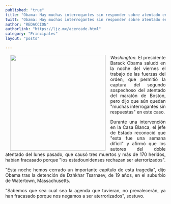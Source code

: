 ```yaml
---
published: "true"
title: "Obama: Hay muchas interrogantes sin responder sobre atentado en Boston"
twitt: "Obama: Hay muchas interrogantes sin responder sobre atentado en Boston"
author: "REDACCION"
authorlink: "https://ljz.mx/acercade.html"
category: "Principales"
layout: "posts"

---
```


<div style="text-align: justify;">
  <p>
    <img src="http://ljz.mx/images/stories/fotos_abril2013/obama_boston.jpg" border="0" width="300" style="margin-left: 15px; margin-right: 15px; float: left;" />
  </p>
  
  <p>
    <em>Washington.</em> El presidente Barack Obama saludó en la noche del viernes el trabajo de las fuerzas del orden, que permitió la captura del segundo sospechoso del atentado del maratón de Boston, pero dijo que aún quedan "muchas interrogantes sin respuestas" en este caso.
  </p>
  
  <p>
    Durante una intervención en la Casa Blanca, el jefe de Estado reconoció que "esta fue una semana difícil" y afirmó que los autores del doble atentado del lunes pasado, que causó tres muertos y más de 170 heridos, habían fracasado porque "los estadounidenses rechazan ser aterrorizados".
  </p>
  
  <p>
    "Esta noche hemos cerrado un importante capítulo de esta tragedia", dijo Obama tras la detención de Dzhkhar Tsarnaev, de 19 años, en el suburbio de Watertown, Massachusetts.
  </p>
  
  <p>
    "Sabemos que sea cual sea la agenda que tuvieran, no prevalecerán, ya han fracasado porque nos negamos a ser aterrorizados", sostuvo.
  </p>
</div>
